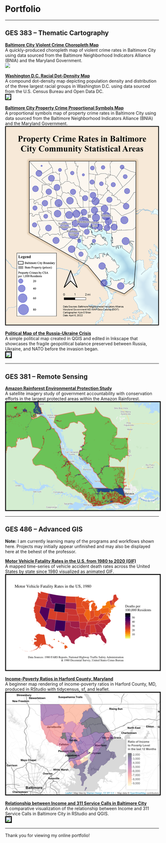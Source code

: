
# Portfolio

---

## GES  383 – Thematic Cartography 

**[Baltimore City Violent Crime Choropleth Map](/Project383.2/index)** <br>
A quickly-produced choropleth map of violent crime rates in Baltimore City using data sourced from the Baltimore Neighborhood Indicators Alliance (BNIA) and the Maryland Government. <br>
[<img src="Project383.2/Lab3ges383.svg?raw=true"/>](/Project383.2/index)

**[Washington D.C. Racial Dot-Density Map](/Project383.3/index)** <br>
A compound dot-density map depicting population density and distribution of the three largest racial groups in Washington D.C. using data sourced from the U.S. Census Bureau and Open Data DC. <br>
[<img style="border:2px solid black;" src="Project383.3/ges383.3.png?raw=true"/>](/Project383.3/index)

**[Baltimore City Property Crime Proportional Symbols Map](/Project383.4/index)** <br>
A proportional symbols map of property crime rates in Baltimore City using data sourced from the Baltimore Neighborhood Indicators Alliance (BNIA) and the Maryland Government. <br>
[<img src="Project383.4/Labwk10ges383.1.png?raw=true"/>](/Project383.4/index)

**[Political Map of the Russia-Ukraine Crisis](/Project383/index)** <br>
A simple political map created in QGIS and edited in Inkscape that showcases the fragile geopolitical balance preserved between Russia, Ukraine, and NATO before the invasion began. <br>
[<img style="border:3px solid black;" src="Project383/ukrainerussiaMAP.svg?raw=true"/>](/Project383/index)

---

## GES  381 – Remote Sensing

**[Amazon Rainforest Environmental Protection Study](/Project381/index)** <br>
A satellite imagery study of government accountability with conservation efforts in the largest protected areas within the Amazon Rainforest. <br>
[<img style="border:3px solid black;" src="Project381/Screen Shot 2022-02-14 at 11.14.42 PM.png?raw=true"/>](/Project381/index)

---

## GES  486 – Advanced GIS 

**Note:** I am currently learning many of the programs and workflows shown here. Projects may initially appear unfinished and may also be displayed here at the behest of the professor. <br>

**[Motor Vehicle Fatality Rates in the U.S. from 1980 to 2020 (GIF)](/Project486.3/index)** <br>
A mapped time-series of vehicle accident death rates across the United States by state since 1980 visualized as animated GIF. <br>
[<img style="border:3px solid black;" src="Project486.3/P1MotorDeaths.gif?raw=true"/>](/Project486.3/index)

**[Income-Poverty Ratios in Harford County, Maryland](/Project486.1/index)** <br>
A beginner map rendering of income-poverty ratios in Harford County, MD, produced in RStudio with tidycensus, sf, and leaflet. <br>
[<img style="border:3px solid black;" src="Project486.1/Screen Shot 2022-02-21 at 10.09.36 PM.png?raw=true"/>](/Project486.1/index)

**[Relationship between Income and 311 Service Calls in Baltimore City](/Project486.2/index)** <br>
A comparative visualization of the relationship between Income and 311 Service Calls in Baltimore City in RStudio and QGIS. <br>
[<img style="border:3px solid black;" src="Project486.2/BCityRelat.png?raw=true"/>](/Project486.2/index)

---

Thank you for viewing my online portfolio!
